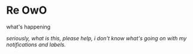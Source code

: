 # Re OwO

what's happening

*seriously, what is this, please help, i don't know what's going on with my notifications and labels.*
